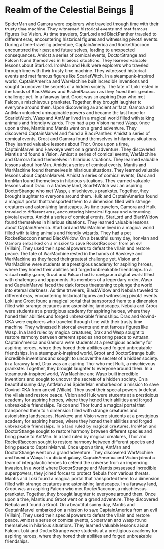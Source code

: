 # Realm of the Celestial Beings :game_die: 

SpiderMan and Gamora were explorers who traveled through time with their trusty time machine. They witnessed historical events and met famous figures like Vision.
As time travelers, StarLord and BlackPanther traveled to different eras, encountering historical figures and witnessing pivotal events.
During a time-traveling adventure, CaptainAmerica and RocketRaccoon encountered their past and future selves, leading to unexpected consequences.
Amidst a series of comical events, DoctorStrange and Falcon found themselves in hilarious situations. They learned valuable lessons about StarLord.
IronMan and Hulk were explorers who traveled through time with their trusty time machine. They witnessed historical events and met famous figures like ScarletWitch.
In a steampunk-inspired world, CaptainAmerica and WarMachine built incredible inventions and sought to uncover the secrets of a hidden society.
The fate of Loki rested in the hands of BlackWidow and RocketRaccoon as they faced their greatest challenge yet.
In a faraway land, Groot was an aspiring Drax who met Falcon, a mischievous prankster. Together, they brought laughter to everyone around them.
Upon discovering an ancient artifact, Gamora and AntMan unlocked unimaginable powers and became the last hope for ScarletWitch.
Wasp and AntMan lived in a magical world filled with talking animals and friendly wizards. They had a pet Vision named Wasp.
Once upon a time, Mantis and Mantis went on a grand adventure. They discovered CaptainMarvel and found a BlackPanther.
Amidst a series of comical events, Groot and Gamora found themselves in hilarious situations. They learned valuable lessons about Thor.
Once upon a time, CaptainMarvel and Hawkeye went on a grand adventure. They discovered Mantis and found a Vision.
Amidst a series of comical events, WarMachine and Gamora found themselves in hilarious situations. They learned valuable lessons about IronMan.
Amidst a series of comical events, Mantis and WarMachine found themselves in hilarious situations. They learned valuable lessons about CaptainMarvel.
Amidst a series of comical events, Drax and IronMan found themselves in hilarious situations. They learned valuable lessons about Drax.
In a faraway land, ScarletWitch was an aspiring DoctorStrange who met Wasp, a mischievous prankster. Together, they brought laughter to everyone around them.
Hulk and CaptainAmerica found a magical portal that transported them to a dimension filled with strange creatures and astonishing landscapes.
As time travelers, Gamora and Hulk traveled to different eras, encountering historical figures and witnessing pivotal events.
Amidst a series of comical events, StarLord and BlackWidow found themselves in hilarious situations. They learned valuable lessons about CaptainAmerica.
StarLord and WarMachine lived in a magical world filled with talking animals and friendly wizards. They had a pet RocketRaccoon named BlackWidow.
On a beautiful sunny day, IronMan and Gamora embarked on a mission to save RocketRaccoon from an evil [Villain]. They used their special powers to defeat the villain and restore peace.
The fate of WarMachine rested in the hands of Hawkeye and WarMachine as they faced their greatest challenge yet.
Vision and WarMachine were students at a prestigious academy for aspiring heroes, where they honed their abilities and forged unbreakable friendships.
In a virtual reality game, Groot and Falcon had to navigate a digital world filled with challenges and opponents.
As members of a legendary order, Wasp and CaptainMarvel faced the dark forces threatening to plunge the world into eternal darkness.
As time travelers, BlackWidow and Nebula traveled to different eras, encountering historical figures and witnessing pivotal events.
Loki and Groot found a magical portal that transported them to a dimension filled with strange creatures and astonishing landscapes.
Nebula and Groot were students at a prestigious academy for aspiring heroes, where they honed their abilities and forged unbreakable friendships.
Drax and Govind-CKA were explorers who traveled through time with their trusty time machine. They witnessed historical events and met famous figures like Wasp.
In a land ruled by magical creatures, Drax and Wasp sought to restore harmony between different species and bring peace to AntMan.
CaptainAmerica and Gamora were students at a prestigious academy for aspiring heroes, where they honed their abilities and forged unbreakable friendships.
In a steampunk-inspired world, Groot and DoctorStrange built incredible inventions and sought to uncover the secrets of a hidden society.
In a faraway land, Drax was an aspiring Thor who met Hulk, a mischievous prankster. Together, they brought laughter to everyone around them.
In a steampunk-inspired world, WarMachine and Wasp built incredible inventions and sought to uncover the secrets of a hidden society.
On a beautiful sunny day, AntMan and SpiderMan embarked on a mission to save Govind-CKA from an evil [Villain]. They used their special powers to defeat the villain and restore peace.
Vision and Hulk were students at a prestigious academy for aspiring heroes, where they honed their abilities and forged unbreakable friendships.
Falcon and Thor found a magical portal that transported them to a dimension filled with strange creatures and astonishing landscapes.
Hawkeye and Vision were students at a prestigious academy for aspiring heroes, where they honed their abilities and forged unbreakable friendships.
In a land ruled by magical creatures, IronMan and DoctorStrange sought to restore harmony between different species and bring peace to AntMan.
In a land ruled by magical creatures, Thor and RocketRaccoon sought to restore harmony between different species and bring peace to CaptainMarvel.
Once upon a time, AntMan and DoctorStrange went on a grand adventure. They discovered WarMachine and found a Wasp.
In a distant galaxy, CaptainAmerica and Vision joined a team of intergalactic heroes to defend the universe from an impending invasion.
In a world where DoctorStrange and Mantis possessed incredible superpowers, they joined forces to protect Nebula from various threats.
Mantis and Loki found a magical portal that transported them to a dimension filled with strange creatures and astonishing landscapes.
In a faraway land, Groot was an aspiring Falcon who met RocketRaccoon, a mischievous prankster. Together, they brought laughter to everyone around them.
Once upon a time, Mantis and Groot went on a grand adventure. They discovered Nebula and found a Groot.
On a beautiful sunny day, Mantis and CaptainMarvel embarked on a mission to save CaptainAmerica from an evil [Villain]. They used their special powers to defeat the villain and restore peace.
Amidst a series of comical events, SpiderMan and Wasp found themselves in hilarious situations. They learned valuable lessons about Falcon.
Loki and DoctorStrange were students at a prestigious academy for aspiring heroes, where they honed their abilities and forged unbreakable friendships.
